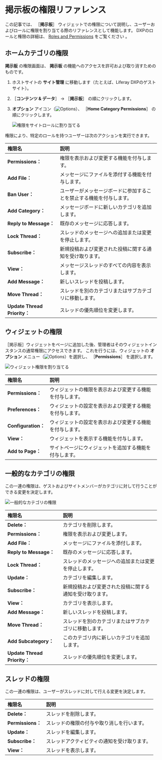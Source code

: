 # 掲示板の権限リファレンス

この記事では、 ［**掲示板**］ ウィジェットでの権限について説明し、ユーザーおよびロールに権限を割り当てる際のリファレンスとして機能します。 DXPのロールと権限の詳細は、 [Roles and Permissions](https://help.liferay.com/hc/articles/360017895212-Roles-and-Permissions) をご覧ください 。

<a name="ホームカテゴリの権限" />

## ホームカテゴリの権限

**掲示板** の権限画面は、 **掲示板** の機能へのアクセスを許可および取り消すためのものです。

1. ホストサイトの **サイト管理** に移動します（たとえば、Liferay DXPのゲストサイト）。
1. ［**コンテンツ & データ**］ &rarr; ［**掲示板**］ の順にクリックします。
1. **オプション** アイコン（![Options](./message-boards-permissions-reference/images/01.png)）、 ［**Home Category Permissions**］ の順にクリックします。

    ![権限をサイトロールに割り当てる](./message-boards-permissions-reference/images/03.png)

権限により、特定のロールを持つユーザーは次のアクションを実行できます。

| 権限名                         | 説明                                 |
| :--- | :--- |
| **Permissions：** | 権限を表示および変更する機能を付与します。              |
| **Add File：** | メッセージにファイルを添付する機能を付与します。           |
| **Ban User：** | ユーザーがメッセージボードに参加することを禁止する機能を付与します。 |
| **Add Category：** | メッセージボードに新しいカテゴリを追加します。            |
| **Reply to Message：** | 既存のメッセージに応答します。                    |
| **Lock Thread：** | スレッドのメッセージへの追加または変更を停止します。         |
| **Subscribe：** | 新規投稿および変更された投稿に関する通知を受け取ります。       |
| **View：** | メッセージスレッドのすべての内容を表示します。            |
| **Add Message：** | 新しいスレッドを投稿します。                     |
| **Move Thread：** | スレッドを別のカテゴリまたはサブカテゴリに移動します。        |
| **Update Thread Priority：** | スレッドの優先順位を変更します。                   |

<a name="ウィジェットの権限" />

## ウィジェットの権限

［掲示板］ウィジェットをページに追加した後、管理者はそのウィジェットインスタンスの通常権限にアクセスできます。 これを行うには、ウィジェットの **オプション** メニュー（![Options](./message-boards-permissions-reference/images/02.png)）を選択し、 ［**Permissions**］ を選択します。

![ウィジェット権限を割り当てる](./message-boards-permissions-reference/images/04.png)

| 権限名                | 説明                           |
| :--- | :--- |
| **Permissions：** | ウィジェットの権限を表示および変更する機能を付与します。 |
| **Preferences：** | ウィジェットの設定を表示および変更する機能を付与します。 |
| **Configuration：** | ウィジェットの設定を表示および変更する機能を付与します。 |
| **View：** | ウィジェットを表示する機能を付与します。         |
| **Add to Page：** | サイトページにウィジェットを追加する機能を付与します。  |

<a name="一般的なカテゴリの権限" />

## 一般的なカテゴリの権限

この一連の権限は、ゲストおよびサイトメンバーがカテゴリに対して行うことができる変更を決定します。

![一般的なカテゴリの権限](./message-boards-permissions-reference/images/05.png)

| 権限名                         | 説明                           |
| :--- | :--- |
| **Delete：** | カテゴリを削除します。                  |
| **Permissions：** | 権限を表示および変更します。               |
| **Add File：** | メッセージにファイルを添付します。            |
| **Reply to Message：** | 既存のメッセージに応答します。              |
| **Lock Thread：** | スレッドのメッセージへの追加または変更を停止します。   |
| **Update：** | カテゴリを編集します。                  |
| **Subscribe：** | 新規投稿および変更された投稿に関する通知を受け取ります。 |
| **View：** | カテゴリを表示します。                  |
| **Add Message：** | 新しいスレッドを投稿します。               |
| **Move Thread：** | スレッドを別のカテゴリまたはサブカテゴリに移動します。  |
| **Add Subcategory：** | このカテゴリ内に新しいカテゴリを追加します。       |
| **Update Thread Priority：** | スレッドの優先順位を変更します。             |

<a name="スレッドの権限" />

## スレッドの権限

 この一連の権限は、ユーザーがスレッドに対して行える変更を決定します。

| 権限名              | 説明                     |
| :--- | :--- |
| **Delete：** | スレッドを削除します。            |
| **Permissions：** | スレッドの権限の付与や取り消しを行います。  |
| **Update：** | スレッドを編集します。            |
| **Subscribe：** | スレッドアクティビティの通知を受け取ります。 |
| **View：** | スレッドを表示します。            |

